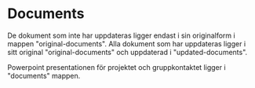 # Documents

De dokument som inte har uppdateras ligger endast i sin originalform i mappen "original-documents". Alla dokument som har uppdateras ligger i sitt original "original-documents" och uppdaterad i "updated-documents".

Powerpoint presentationen för projektet och gruppkontaktet ligger i "documents" mappen.